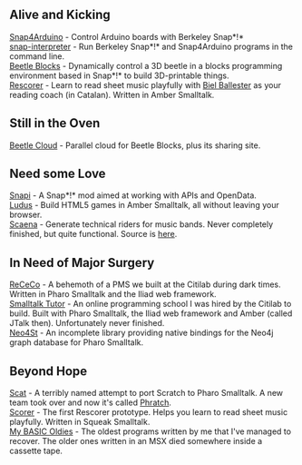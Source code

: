 ## Alive and Kicking
[Snap4Arduino](http://s4a.cat/snap) - Control Arduino boards with Berkeley Snap*!*  
[snap-interpreter](https://github.com/bromagosa/snap-interpreter) - Run Berkeley Snap*!* and Snap4Arduino programs in the command line.  
[Beetle Blocks](http://beetleblocks.com) - Dynamically control a 3D beetle in a blocks programming environment based in Snap*!* to build 3D-printable things.  
[Rescorer](http://bromagosa.github.io/rescorer/) - Learn to read sheet music playfully with [Biel Ballester](https://en.wikipedia.org/wiki/Biel_Ballester) as your reading coach (in Catalan). Written in Amber Smalltalk.  


## Still in the Oven
[Beetle Cloud](https://github.com/bromagosa/beetleCloud) - Parallel cloud for Beetle Blocks, plus its sharing site.  


## Need some Love
[Snapi](http://snapi.citilab.eu) - A Snap*!* mod aimed at working with APIs and OpenData.  
[Ludus](http://bromagosa.github.io/Ludus/) - Build HTML5 games in Amber Smalltalk, all without leaving your browser.  
[Scaena](http://scaenaweb.citilab.eu:8081/scaena) - Generate technical riders for music bands. Never completely finished, but quite functional. Source is [here](http://www.squeaksource.com/scaena).


## In Need of Major Surgery
[ReCeCo](http://smalltalkhub.com/#!/~Citilab/ReCeCo) - A behemoth of a PMS we built at the Citilab during dark times. Written in Pharo Smalltalk and the Iliad web framework.  
[Smalltalk Tutor](http://www.squeaksource.com/smalltalkTutor.html) - An online programming school I was hired by the Citilab to build. Built with Pharo Smalltalk, the Iliad web framework and Amber (called JTalk then). Unfortunately never finished.  
[Neo4St](http://smalltalkhub.com/#!/~Citilab/Neo4St) - An incomplete library providing native bindings for the Neo4j graph database for Pharo Smalltalk.  


## Beyond Hope
[Scat](https://code.google.com/archive/p/scat/) - A terribly named attempt to port Scratch to Pharo Smalltalk. A new team took over and now it's called [Phratch](http://www.phratch.com).  
[Scorer](https://sourceforge.net/projects/scorer/) - The first Rescorer prototype. Helps you learn to read sheet music playfully. Written in Squeak Smalltalk.  
[My BASIC Oldies](https://github.com/bromagosa/myBasicOldies) - The oldest programs written by me that I've managed to recover. The older ones written in an MSX died somewhere inside a cassette tape.  

